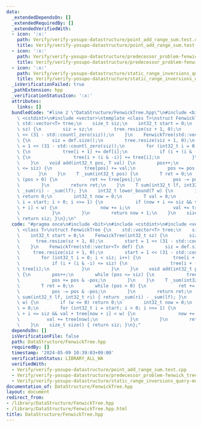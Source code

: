 ```yaml
---
data:
  _extendedDependsOn: []
  _extendedRequiredBy: []
  _extendedVerifiedWith:
  - icon: ':x:'
    path: Verify/verify-yosupo-datastructure/point_add_range_sum.test.cpp
    title: Verify/verify-yosupo-datastructure/point_add_range_sum.test.cpp
  - icon: ':x:'
    path: Verify/verify-yosupo-datastructure/predecessor_problem-fenwick_tree.test.cpp
    title: Verify/verify-yosupo-datastructure/predecessor_problem-fenwick_tree.test.cpp
  - icon: ':x:'
    path: Verify/verify-yosupo-datastructure/static_range_inversions_query-mo.test.cpp
    title: Verify/verify-yosupo-datastructure/static_range_inversions_query-mo.test.cpp
  _isVerificationFailed: true
  _pathExtension: hpp
  _verificationStatusIcon: ':x:'
  attributes:
    links: []
  bundledCode: "#line 2 \"DataStructure/FenwickTree.hpp\"\n#include <bit>\n#include\
    \ <cstdint>\n#include <vector>\ntemplate <class T>\nstruct FenwickTree {\n   \
    \ std::vector<T> tree;\n    size_t siz;\n    int32_t start = 0;\n    FenwickTree(int32_t\
    \ sz) {\n        siz = sz;\n        tree.resize(sz + 1, 0);\n        start = 1\
    \ << (31 - std::countl_zero(siz));\n    }\n    FenwickTree(std::vector<T> def)\
    \ {\n        siz = def.size();\n        tree.resize(siz + 1, 0);\n        start\
    \ = 1 << (31 - std::countl_zero(siz));\n        for (int32_t i = 0; i < siz; i++)\
    \ {\n            tree[i + 1] += def[i];\n            if (i + (i & -i) <= siz)\
    \ {\n                tree[i + (i & -i)] += tree[i];\n            }\n        }\n\
    \    }\n    void add(int32_t pos, T val) {\n        pos++;\n        while (pos\
    \ <= siz) {\n            tree[pos] += val;\n            pos += pos & -pos;\n \
    \       }\n    }\n    T _sum(int32_t pos) {\n        T ret = 0;\n        while\
    \ (pos > 0) {\n            ret += tree[pos];\n            pos -= pos & -pos;\n\
    \        }\n        return ret;\n    }\n    T sum(int32_t lf, int32_t ri) { return\
    \ _sum(ri) - _sum(lf); }\n    int32_t lower_bound(T w) {\n        if (w <= 0)\
    \ return 0;\n        int32_t now = 0;\n        T val = 0;\n        for (int32_t\
    \ i = start; i > 0; i >>= 1) {\n            if (now + i <= siz && val + tree[now\
    \ + i] < w) {\n                now += i;\n                val += tree[now];\n\
    \            }\n        }\n        return now + 1;\n    }\n    size_t size() {\
    \ return siz; }\n};\n"
  code: "#pragma once\n#include <bit>\n#include <cstdint>\n#include <vector>\ntemplate\
    \ <class T>\nstruct FenwickTree {\n    std::vector<T> tree;\n    size_t siz;\n\
    \    int32_t start = 0;\n    FenwickTree(int32_t sz) {\n        siz = sz;\n  \
    \      tree.resize(sz + 1, 0);\n        start = 1 << (31 - std::countl_zero(siz));\n\
    \    }\n    FenwickTree(std::vector<T> def) {\n        siz = def.size();\n   \
    \     tree.resize(siz + 1, 0);\n        start = 1 << (31 - std::countl_zero(siz));\n\
    \        for (int32_t i = 0; i < siz; i++) {\n            tree[i + 1] += def[i];\n\
    \            if (i + (i & -i) <= siz) {\n                tree[i + (i & -i)] +=\
    \ tree[i];\n            }\n        }\n    }\n    void add(int32_t pos, T val)\
    \ {\n        pos++;\n        while (pos <= siz) {\n            tree[pos] += val;\n\
    \            pos += pos & -pos;\n        }\n    }\n    T _sum(int32_t pos) {\n\
    \        T ret = 0;\n        while (pos > 0) {\n            ret += tree[pos];\n\
    \            pos -= pos & -pos;\n        }\n        return ret;\n    }\n    T\
    \ sum(int32_t lf, int32_t ri) { return _sum(ri) - _sum(lf); }\n    int32_t lower_bound(T\
    \ w) {\n        if (w <= 0) return 0;\n        int32_t now = 0;\n        T val\
    \ = 0;\n        for (int32_t i = start; i > 0; i >>= 1) {\n            if (now\
    \ + i <= siz && val + tree[now + i] < w) {\n                now += i;\n      \
    \          val += tree[now];\n            }\n        }\n        return now + 1;\n\
    \    }\n    size_t size() { return siz; }\n};"
  dependsOn: []
  isVerificationFile: false
  path: DataStructure/FenwickTree.hpp
  requiredBy: []
  timestamp: '2024-05-09 10:39:03+09:00'
  verificationStatus: LIBRARY_ALL_WA
  verifiedWith:
  - Verify/verify-yosupo-datastructure/point_add_range_sum.test.cpp
  - Verify/verify-yosupo-datastructure/predecessor_problem-fenwick_tree.test.cpp
  - Verify/verify-yosupo-datastructure/static_range_inversions_query-mo.test.cpp
documentation_of: DataStructure/FenwickTree.hpp
layout: document
redirect_from:
- /library/DataStructure/FenwickTree.hpp
- /library/DataStructure/FenwickTree.hpp.html
title: DataStructure/FenwickTree.hpp
---
```

